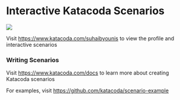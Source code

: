 # Interactive Katacoda Scenarios

[![](http://shields.katacoda.com/katacoda/suhaibyounis/count.svg)](https://www.katacoda.com/suhaibyounis "Get your profile on Katacoda.com")

Visit https://www.katacoda.com/suhaibyounis to view the profile and interactive scenarios

### Writing Scenarios
Visit https://www.katacoda.com/docs to learn more about creating Katacoda scenarios

For examples, visit https://github.com/katacoda/scenario-example
